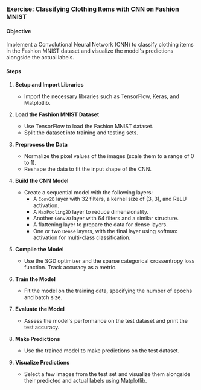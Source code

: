 ### Exercise: Classifying Clothing Items with CNN on Fashion MNIST

#### Objective
Implement a Convolutional Neural Network (CNN) to classify clothing items in the Fashion MNIST dataset and visualize the model's predictions alongside the actual labels.

#### Steps

1. **Setup and Import Libraries**
   - Import the necessary libraries such as TensorFlow, Keras, and Matplotlib.

2. **Load the Fashion MNIST Dataset**
   - Use TensorFlow to load the Fashion MNIST dataset.
   - Split the dataset into training and testing sets.

3. **Preprocess the Data**
   - Normalize the pixel values of the images (scale them to a range of 0 to 1).
   - Reshape the data to fit the input shape of the CNN.

4. **Build the CNN Model**
   - Create a sequential model with the following layers:
     - A `Conv2D` layer with 32 filters, a kernel size of (3, 3), and ReLU activation.
     - A `MaxPooling2D` layer to reduce dimensionality.
     - Another `Conv2D` layer with 64 filters and a similar structure.
     - A flattening layer to prepare the data for dense layers.
     - One or two `Dense` layers, with the final layer using softmax activation for multi-class classification.

5. **Compile the Model**
   - Use the SGD optimizer and the sparse categorical crossentropy loss function. Track accuracy as a metric.

6. **Train the Model**
   - Fit the model on the training data, specifying the number of epochs and batch size.

7. **Evaluate the Model**
   - Assess the model's performance on the test dataset and print the test accuracy.

8. **Make Predictions**
   - Use the trained model to make predictions on the test dataset.

9. **Visualize Predictions**
   - Select a few images from the test set and visualize them alongside their predicted and actual labels using Matplotlib.

